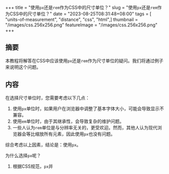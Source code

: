 +++
title = "使用`px`还是`rem`作为CSS中的尺寸单位？"
slug = "使用`px`还是`rem`作为CSS中的尺寸单位？"
date = "2023-08-25T08:31:48+08:00"
tags = [ "units-of-measurement", "distance", "css", "html",]
thumbnail = "/images/css.256x256.png"
featureImage = "/images/css.256x256.png"
+++


## 摘要

本教程将解答在CSS中应该使用`px`还是`rem`作为尺寸单位的疑问。我们将通过例子来说明这个问题。

## 内容

在选择尺寸单位时，您需要考虑以下几点：

1. 使用`px`单位时，如果用户在浏览器中调整了基本字体大小，可能会导致显示不兼容。
2. 使用`em`单位时，由于其继承性，会导致复杂的维护问题。
3. 一些人认为`rem`单位是与分辨率无关的，更受欢迎。然而，其他人认为现代浏览器会等比缩放所有元素，因此使用`px`也没有问题。

综合考虑以上因素，结论是：使用`px`。

为什么选择`px`呢？

1. 根据CSS规范，`px`并


